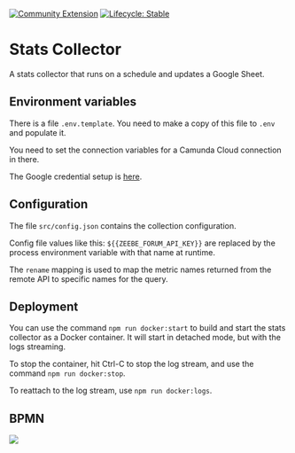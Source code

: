 [![Community Extension](https://img.shields.io/badge/Community%20Extension-An%20open%20source%20community%20maintained%20project-FF4700)](https://github.com/camunda-community-hub/community)
[![Lifecycle: Stable](https://img.shields.io/badge/Lifecycle-Stable-brightgreen)](https://github.com/Camunda-Community-Hub/community/blob/main/extension-lifecycle.md#stable-)

# Stats Collector

A stats collector that runs on a schedule and updates a Google Sheet.

## Environment variables

There is a file `.env.template`. You need to make a copy of this file to `.env` and populate it.

You need to set the connection variables for a Camunda Cloud connection in there. 

The Google credential setup is [here](https://theoephraim.github.io/node-google-spreadsheet/#/getting-started/authentication?id=service-account).

## Configuration

The file `src/config.json` contains the collection configuration.

Config file values like this: `${{ZEEBE_FORUM_API_KEY}}` are replaced by the process environment variable with that name at runtime.

The `rename` mapping is used to map the metric names returned from the remote API to specific names for the query.

## Deployment

You can use the command `npm run docker:start` to build and start the stats collector as a Docker container. It will start in detached mode, but with the logs streaming.

To stop the container, hit Ctrl-C to stop the log stream, and use the command `npm run docker:stop`.

To reattach to the log stream, use `npm run docker:logs`.

## BPMN

![](img/bpmn.v3.png)
